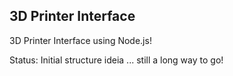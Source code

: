 3D Printer Interface
--------------------

3D Printer Interface using Node.js!

Status: Initial structure ideia ... still a long way to go!